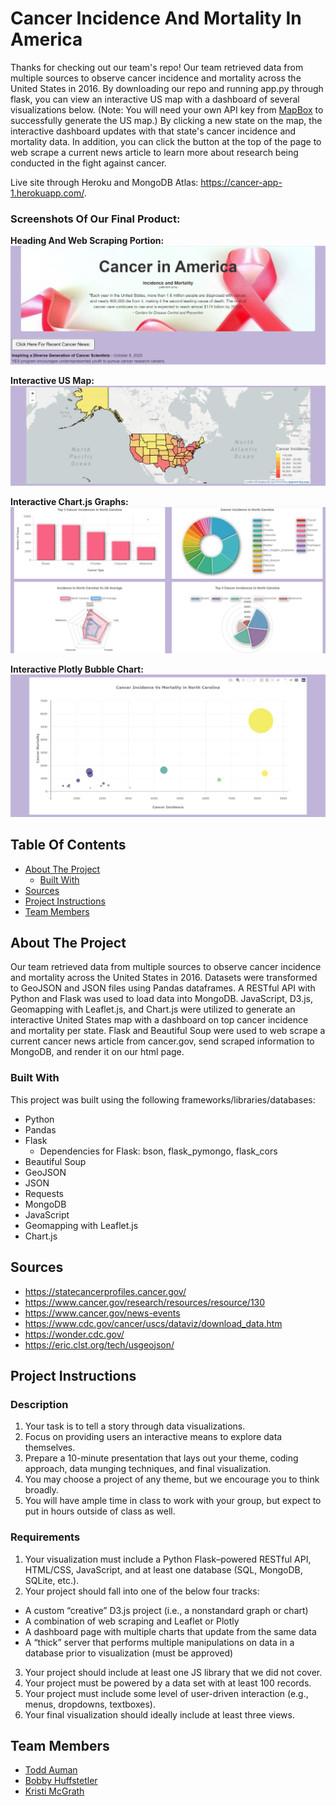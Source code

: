 # Cancer Incidence And Mortality In America

Thanks for checking out our team's repo! Our team retrieved data from multiple sources to observe cancer incidence and mortality across the United States in 2016. By downloading our repo and running app.py through flask, you can view an interactive US map with a dashboard of several visualizations below. (Note: You will need your own API key from [MapBox](https://www.mapbox.com/) to successfully generate the US map.) By clicking a new state on the map, the interactive dashboard updates with that state's cancer incidence and mortality data. In addition, you can click the button at the top of the page to web scrape a current news article to learn more about research being conducted in the fight against cancer. <br>

Live site through Heroku and MongoDB Atlas: https://cancer-app-1.herokuapp.com/. <br>

### Screenshots Of Our Final Product:

<b>Heading And Web Scraping Portion:</b><br>
![alt text](images/title.webscrape.png) <br>

<b>Interactive US Map:</b><br>
![alt text](images/map.png)<br>

<b>Interactive Chart.js Graphs:</b><br>
![alt text](images/charts.png)<br>

<b>Interactive Plotly Bubble Chart:</b><br>
![alt text](images/bubble.png)<br>

<!-- TABLE OF CONTENTS -->
## Table Of Contents

* [About The Project](#about-the-project)
  * [Built With](#built-with)
* [Sources](#sources)
* [Project Instructions](#project-instructions)
* [Team Members](#team-members)

<!--About the Project-->
## About The Project
 Our team retrieved data from multiple sources to observe cancer incidence and mortality across the United States in 2016. Datasets were transformed to GeoJSON and JSON files using Pandas dataframes. A RESTful API with Python and Flask was used to load data into MongoDB. JavaScript, D3.js, Geomapping with Leaflet.js, and Chart.js were utilized to generate an interactive United States map with a dashboard on top cancer incidence and mortality per state. Flask and Beautiful Soup were used to web scrape a current cancer news article from cancer.gov, send scraped information to MongoDB, and render it on our html page.

<!--Built With-->
### Built With
This project was built using the following frameworks/libraries/databases:<br>
* Python 
* Pandas
* Flask
    * Dependencies for Flask: bson, flask_pymongo, flask_cors
* Beautiful Soup
* GeoJSON
* JSON
* Requests
* MongoDB
* JavaScript
* Geomapping with Leaflet.js
* Chart.js

<!--Sources-->
## Sources
* https://statecancerprofiles.cancer.gov/
* https://www.cancer.gov/research/resources/resource/130
* https://www.cancer.gov/news-events
* https://www.cdc.gov/cancer/uscs/dataviz/download_data.htm
* https://wonder.cdc.gov/
* https://eric.clst.org/tech/usgeojson/

<!--Project Instructions-->
## Project Instructions

### Description
1. Your task is to tell a story through data visualizations.
2. Focus on providing users an interactive means to explore data themselves.
3. Prepare a 10-minute presentation that lays out your theme, coding approach, data munging techniques, and final visualization.
4. You may choose a project of any theme, but we encourage you to think broadly.
5. You will have ample time in class to work with your group, but expect to put in hours outside of class as well. 

### Requirements
1. Your visualization must include a Python Flask–powered RESTful API, HTML/CSS,
JavaScript, and at least one database (SQL, MongoDB, SQLite, etc.).
2. Your project should fall into one of the below four tracks:
* A custom “creative” D3.js project (i.e., a nonstandard graph or chart)
* A combination of web scraping and Leaflet or Plotly
* A dashboard page with multiple charts that update from the same data
* A “thick” server that performs multiple manipulations on data in a database prior to visualization (must be approved)
3. Your project should include at least one JS library that we did not cover.
4. Your project must be powered by a data set with at least 100 records.
5. Your project must include some level of user-driven interaction (e.g., menus, dropdowns, textboxes).
6. Your final visualization should ideally include at least three views. 

<!--Team Members-->
## Team Members
* [ Todd Auman ](https://github.com/jtauman)
* [ Bobby Huffstetler ](https://github.com/bhuffstetler)
* [ Kristi McGrath ](https://github.com/kmcgrath88)

